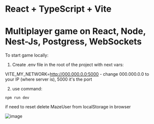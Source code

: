 # React + TypeScript + Vite
# Multiplayer game on React, Node, Nest-Js, Postgress, WebSockets

To start game locally:
1. Create .env file in the root of the project with next vars:
   
VITE_MY_NETWORK=http://000.000.0.0:5000        - change 000.000.0.0 to your IP (where server is), 5000 it's the port

2. use command:
```shell
npm run dev
```

if need to reset delete MazeUser from localStorage in browser

![image](https://github.com/mytrofanov/maze-front/assets/78136441/08eff1ab-fea8-47e3-964a-93692a8b0072)

